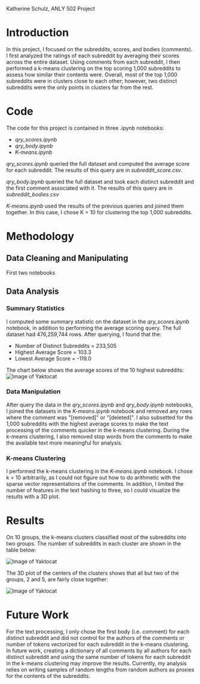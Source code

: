 Katherine Schulz, ANLY 502 Project

# Introduction
In this project, I focused on the subreddits, scores, and bodies (comments). I first analyzed the ratings of each subreddit by averaging their scores across the entire dataset. Using comments from each subreddit, I then performed a k-means clustering on the top scoring 1,000 subreddits to assess how similar their contents were. Overall, most of the top 1,000 subreddits were in clusters close to each other; however, two distinct subreddits were the only points in clusters far from the rest. 


# Code
The code for this project is contained in three .ipynb notebooks:
* *qry_scores.ipynb*
* *qry_body.ipynb*
* *K-means.ipynb*

*qry_scores.ipynb* queried the full dataset and computed the average score for each subreddit. The results of this query are in *subreddit_score.csv*.

*qry_body.ipynb* queried the full dataset and took each distinct subreddit and the first comment associated with it. The results of this query are in *subreddit_bodies.csv*

*K-means.ipynb* used the results of the previous queries and joined them together. In this case, I chose K = 10 for clustering the top 1,000 subreddits. 

# Methodology

## Data Cleaning and Manipulating 

First two notebooks

## Data Analysis

### Summary Statistics
I computed some summary statistic on the dataset in the *qry_scores.ipynb* notebook, in addition to performing the average scoring query. The full dataset had 476,259,744 rows. After querying, I found that the:

* Number of Distinct Subreddits = 233,505
* Highest Average Score = 103.3
* Lowest Average Score = -119.0

The chart below shows the average scores of the 10 highest subreddits:
![Image of Yaktocat](https://github.com/gu-anly502/spring2019-miniproject-kateschulz/blob/master/Top%2010%20Scores.png)


### Data Manipulation
After query the data in the *qry_scores.ipynb* and *qry_body.ipynb* notebooks, I joined the datasets in the *K-means.ipynb* notebook and removed any rows where the comment was "[removed]" or "[deleted]". I also subsetted for the 1,000 subreddits with the highest average scores to make the text processing of the comments quicker in the k-means clustering. During the k-means clustering, I also removed stop words from the comments to make the available text more meaningful for analysis. 

### K-means Clustering
I performed the k-means clustering in the *K-means.ipynb* notebook. I chose k = 10 arbitrarily, as I could not figure out how to do arithmetic with the sparse vector representations of the comments. In addition, I limited the number of features in the text hashing to three, so I could visualize the results with a 3D plot. 

# Results
On 10 groups, the k-means clusters classified most of the subreddits into two groups. The number of subreddits in each cluster are shown in the table below:

 ![Image of Yaktocat](https://github.com/gu-anly502/spring2019-miniproject-kateschulz/blob/master/results.png)
 
 The 3D plot of the centers of the clusters shows that all but two of the groups, 2 and 5, are fairly close together:
 
  ![Image of Yaktocat](https://github.com/gu-anly502/spring2019-miniproject-kateschulz/blob/master/3D%20plot.png)


# Future Work

For the text processing, I only chose the first body (i.e. comment) for each distinct subreddit and did not control for the authors of the comments or number of tokens vectorized for each subreddit in the k-means clustering. In  future work, creating a dictionary of all comments by all authors for each distinct subreddit and using the same number of tokens for each subreddit in the k-means clustering may improve the results. Currently, my analysis relies on writing samples of random lengths from random authors as proxies for the contents of the subreddits.  
